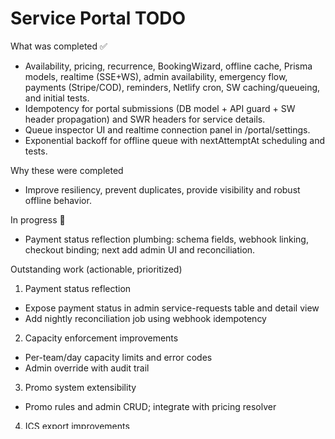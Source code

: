 # Service Portal TODO

What was completed ✅
- Availability, pricing, recurrence, BookingWizard, offline cache, Prisma models, realtime (SSE+WS), admin availability, emergency flow, payments (Stripe/COD), reminders, Netlify cron, SW caching/queueing, and initial tests.
- Idempotency for portal submissions (DB model + API guard + SW header propagation) and SWR headers for service details.
- Queue inspector UI and realtime connection panel in /portal/settings.
- Exponential backoff for offline queue with nextAttemptAt scheduling and tests.

Why these were completed
- Improve resiliency, prevent duplicates, provide visibility and robust offline behavior.

In progress 🔄
- Payment status reflection plumbing: schema fields, webhook linking, checkout binding; next add admin UI and reconciliation.

Outstanding work (actionable, prioritized)
1) Payment status reflection
- Expose payment status in admin service-requests table and detail view
- Add nightly reconciliation job using webhook idempotency

2) Capacity enforcement improvements
- Per-team/day capacity limits and error codes
- Admin override with audit trail

3) Promo system extensibility
- Promo rules and admin CRUD; integrate with pricing resolver

4) ICS export improvements
- TZ-normalized invites; include metadata and cancellation link

5) Tests expansion
- Idempotency duplicate POST path, WS auth scoping, payment reconciliation failure paths

Next steps (2-week plan)
- Week 1: Finish payment status reflection + admin exposure
- Week 2: Capacity enforcement; start promo CRUD scaffolding

Notes
- Key files: public/sw.js, src/lib/offline/backoff.ts, src/app/api/portal/service-requests/route.ts, src/app/api/payments/*, prisma/schema.prisma, src/components/portal/*

---

## Booking Module Audit — 2025-09-21

✅ What was completed
- Verified multi-step BookingWizard flow is implemented and functional:
  - Steps: service selection, team member selection (optional), date & time, recurrence (optional), payment (quote + checkout), client details, confirmation.
  - UI: src/components/booking/BookingWizard.tsx with step components RecurrenceStep.tsx, TeamMemberSelection.tsx, PaymentStep.tsx.
- Availability: GET src/app/api/bookings/availability/route.ts supports teamMemberId, currency, promoCode, bookingType, days, and pricing inclusion; backed by src/lib/booking/availability.ts.
- Pricing: POST src/app/api/pricing/route.ts uses src/lib/booking/pricing.ts with weekend/peak/emergency and promo resolver; currency conversion supported.
- Booking creation: POST src/app/api/portal/service-requests/route.ts (and legacy shim at src/app/api/bookings/route.ts) handles single and recurring bookings, emergency validations, conflict detection, and auto-assign.
- Recurring preview: POST src/app/api/portal/service-requests/recurring/preview/route.ts via src/lib/booking/recurring.ts; client UI wired in RecurrenceStep.
- Realtime: Client subscribes to /api/portal/realtime; server emits availability-updated via src/lib/realtime-enhanced.ts on create/reschedule.
- Offline: IndexedDB cache at src/lib/offline/booking-cache.ts with flush to /api/bookings; BookingWizard triggers flush on reconnect.

✅ Why it was done
- Aligns implementation with docs/booking_enhancement_plan.md to ensure robust scheduling, pricing, recurrence, realtime updates, and offline resilience across portal and admin flows.

✅ Next steps
- Bind Stripe checkout to a specific ServiceRequest (high):
  - Pre-create a pending ServiceRequest when user selects CARD in step 5 and pass serviceRequestId to POST /api/payments/checkout (route already supports it); update webhook reconciliation. Files: BookingWizard.tsx, src/app/api/payments/webhook/route.ts (and related payment status updaters).
- Admin payment visibility (high): expose paymentStatus/paymentSessionId in admin tables/detail and add filters/badges. Files: src/app/admin/service-requests/* and components.
- Payments reconciliation job (high): nightly job to reconcile orphaned or stale Stripe sessions using webhook idempotency. Files: netlify/functions/cron-reminders.ts or new cron; src/app/api/payments/webhook/route.ts.
- Tests (medium): add E2E for availability SSE on create/reschedule; conflict 409 path; recurring preview conflicts. Files: tests/*.
- Team member fallback (medium): add a portal-safe endpoint to list available team members per service so non-admin clients can pick a preferred member; update TeamMemberSelection to use it when admin endpoint is unauthorized. Files: src/app/api/portal/team-members/route.ts (new), TeamMemberSelection.tsx.
- Wizard polish (low): include Confirmation step in progress indicator for consistency.
